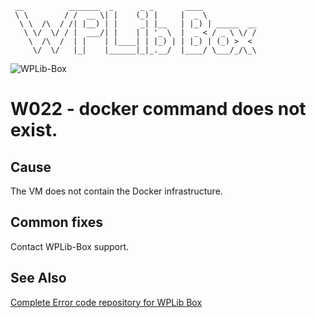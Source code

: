 ```
 __          _______  _      _ _       ____
 \ \        / /  __ \| |    (_) |     |  _ \
  \ \  /\  / /| |__) | |     _| |__   | |_) | _____  __
   \ \/  \/ / |  ___/| |    | | '_ \  |  _ < / _ \ \/ /
    \  /\  /  | |    | |____| | |_) | | |_) | (_) >  <
     \/  \/   |_|    |______|_|_.__/  |____/ \___/_/\_\
```

![WPLib-Box](https://github.com/wplib/box-scripts/blob/master/WPLib-Box-100x.png)

# W022 - docker command does not exist.

## Cause
The VM does not contain the Docker infrastructure.

## Common fixes
Contact WPLib-Box support.


### 


## See Also
[Complete Error code repository for WPLib Box](https://github.com/wplib/box-scripts/tree/master/docs/errors)

